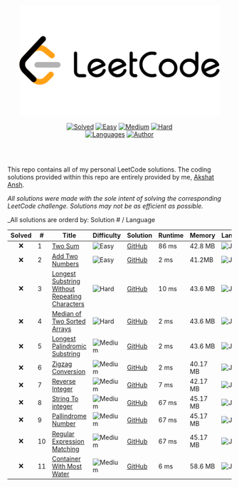 <div align="center">
<img src="https://github.com/CrutchTheClutch/LeetCode/raw/master/logo.png" width="450" height="auto"/>

[![Solved](https://img.shields.io/badge/Solved-4/2093-337ab7.svg?style=flat)](https://github.com/CrutchTheClutch/HackerRank#table-of-contents)
[![Easy](https://img.shields.io/badge/Easy-1-5cb85c.svg?style=flat)](https://github.com/CrutchTheClutch/HackerRank#table-of-contents)
[![Medium](https://img.shields.io/badge/Medium-1-f0ad4e.svg?style=flat)](https://github.com/CrutchTheClutch/HackerRank#table-of-contents)
[![Hard](https://img.shields.io/badge/Hard-2-d9534f.svg?style=flat)](https://github.com/CrutchTheClutch/HackerRank#table-of-contents)
</br>
[![Languages](https://img.shields.io/badge/Languages-C%23,%20Java-red.svg?style=flat)](https://leetcode.com/akshatansh/HackerRank#table-of-contents)
[![Author](https://img.shields.io/badge/Akshat-ansh%20-blue.svg?style=flat)](https://leetcode.com/akshatansh/)

</div>
</br>
</br>

This repo contains all of my personal LeetCode solutions. The coding solutions provided within this repo are entirely provided by me, [Akshat Ansh](https://leetcode.com/akshatansh/).

_All solutions were made with the sole intent of solving the corresponding LeetCode challenge. Solutions may not be as efficient as possible._

_All solutions are orderd by: Solution # / Language

| Solved | #    | Title                                                                                                                           | Difficulty                                                           | Solution                                                                                    | Runtime | Memory | Language                                                                      |
| :----: | ---- | ------------------------------------------------------------------------------------------------------------------------------- | -------------------------------------------------------------------- | ------------------------------------------------------------------------------------------- | ------- | ------ | ----------------------------------------------------------------------------- |
|   ❌    | 1    | [Two Sum](https://leetcode.com/problems/two-sum)                                                                                | ![Easy](https://img.shields.io/badge/Easy-5cb85c.svg?style=flat)     | [GitHub](https://github.com/akshatansh/leetcode-practice/blob/main/Two%20Sum%20Leetcode%201)| 86 ms  | 42.8 MB | ![Java](https://img.shields.io/badge/Java--f1e05a.svg?style=flat)               |
|   ❌    | 2    | [Add Two Numbers](https://leetcode.com/problems/add-two-numbers/)                                                                                | ![Easy](https://img.shields.io/badge/Medium-5cb85c.svg?style=flat)     | [GitHub](https://github.com/akshatansh/leetcode-practice/blob/main/Add%20Two%20Numbers%202)                                              | 2 ms  | 41.2MB | ![Java](https://img.shields.io/badge/Java--f1e05a.svg?style=flat) |
|   ❌    | 3    | [ Longest Substring Without Repeating Characters](https://leetcode.com/problems/longest-substring-without-repeating-characters/description/)                                                                                | ![Hard](https://img.shields.io/badge/Hard-5cb85c.svg?style=flat)     | [GitHub](https://github.com/akshatansh/leetcode-practice/blob/main/Longest%20Substring%20Without%20Repeating%20Characters)                                              | 10 ms  | 43.6 MB | ![Java](https://img.shields.io/badge/Java--f1e05a.svg?style=flat) |
|   ❌    | 4    | [ Median of Two Sorted Arrays](https://leetcode.com/problems/median-of-two-sorted-arrays/description/)                                                                                | ![Hard](https://img.shields.io/badge/Easy-5cb85c.svg?style=flat)     | [GitHub](https://github.com/akshatansh/leetcode-practice/blob/main/Median%20of%20Two%20Sorted%20Arrays)                                              | 2 ms  | 43.6 MB | ![Java](https://img.shields.io/badge/Java--f1e05a.svg?style=flat) |
|   ❌    | 5    | [Longest Palindromic Substring](https://leetcode.com/problems/longest-palindromic-substring/description/)                                                                                | ![Medium](https://img.shields.io/badge/Easy-5cb85c.svg?style=flat)     | [GitHub](https://github.com/akshatansh/leetcode-practice/blob/main/Median%20of%20Two%20Sorted%20Arrays)                                              | 2 ms  | 43.6 MB | ![Java](https://img.shields.io/badge/Java--f1e05a.svg?style=flat) |
|   ❌    | 6    | [Zigzag Conversion](https://leetcode.com/problems/zigzag-conversion/)                                                                                | ![Medium](https://img.shields.io/badge/Medium-5cb85c.svg?style=flat)     | [GitHub](https://github.com/akshatansh/leetcode-practice/blob/main/Median%20of%20Two%20Sorted%20Arrays)                                              | 2 ms  | 40.17 MB | ![Java](https://img.shields.io/badge/Java--f1e05a.svg?style=flat) |
|   ❌    | 7    | [Reverse Integer](https://leetcode.com/problems/reverse-integer/)                                                                                | ![Medium](https://img.shields.io/badge/Medium-5cb85c.svg?style=flat)     | [GitHub](https://github.com/akshatansh/leetcode-practice/blob/main/Median%20of%20Two%20Sorted%20Arrays)                                              | 7 ms  | 42.17 MB | ![Java](https://img.shields.io/badge/Java--f1e05a.svg?style=flat) |
|   ❌    | 8    | [String To integer](https://leetcode.com/problems/string-to-integer/)                                                                                | ![Medium](https://img.shields.io/badge/Medium-5cb85c.svg?style=flat)     | [GitHub](https://github.com/akshatansh/leetcode-practice/blob/main/Median%20of%20Two%20Sorted%20Arrays)                                              | 67 ms  | 45.17 MB | ![Java](https://img.shields.io/badge/Java--f1e05a.svg?style=flat) |
|   ❌    | 9   | [Pallindrome Number](https://leetcode.com/problems/zigzag-conversion/)                                                                                | ![Medium](https://img.shields.io/badge/Medium-5cb85c.svg?style=flat)     | [GitHub](https://github.com/akshatansh/leetcode-practice/blob/main/Median%20of%20Two%20Sorted%20Arrays)                                              | 67 ms  | 45.17 MB | ![Java](https://img.shields.io/badge/Java--f1e05a.svg?style=flat) |
|   ❌    | 10   | [Regular Expression Matching](https://leetcode.com/problems/zigzag-conversion/)                                                                                | ![Medium](https://img.shields.io/badge/Hard-5cb85c.svg?style=flat)     | [GitHub](https://github.com/akshatansh/leetcode-practice/blob/main/Median%20of%20Two%20Sorted%20Arrays)                                              | 67 ms  | 45.17 MB | ![Java](https://img.shields.io/badge/Java--f1e05a.svg?style=flat) |
|   ❌    | 11   | [Container With Most Water](https://leetcode.com/problems/container-with-most-water/submissions/1231669537/)                                                                                | ![Medium](https://img.shields.io/badge/Medium-5cb85c.svg?style=flat)     | [GitHub](https://github.com/akshatansh/leetcode-practice/blob/main/Median%20of%20Two%20Sorted%20Arrays)                                              | 6 ms  | 58.6  MB | ![Java](https://img.shields.io/badge/Java--f1e05a.svg?style=flat) |




